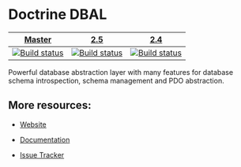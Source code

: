 # Doctrine DBAL

| [Master][Master] | [2.5][2.5] | [2.4][2.4] |
|:----------------:|:----------:|:----------:|
| [![Build status][Master image]][Master] | [![Build status][2.5 image]][2.5] | [![Build status][2.4 image]][2.4] |


Powerful database abstraction layer with many features for database schema introspection, schema management and PDO abstraction.


## More resources:

* [Website](http://www.doctrine-project.org/projects/dbal.html)
* [Documentation](http://docs.doctrine-project.org/projects/doctrine-dbal/en/latest/)
* [Issue Tracker](http://www.doctrine-project.org/jira/browse/DBAL)


  [Master image]: https://img.shields.io/travis/doctrine/dbal/master.svg?style=flat-square
  [Master]: https://travis-ci.org/doctrine/dbal
  [2.5 image]: https://img.shields.io/travis/doctrine/dbal/2.5.svg?style=flat-square
  [2.5]: https://github.com/doctrine/dbal/tree/2.5
  [2.4 image]: https://img.shields.io/travis/doctrine/dbal/2.4.svg?style=flat-square
  [2.4]: https://github.com/doctrine/dbal/tree/2.4
